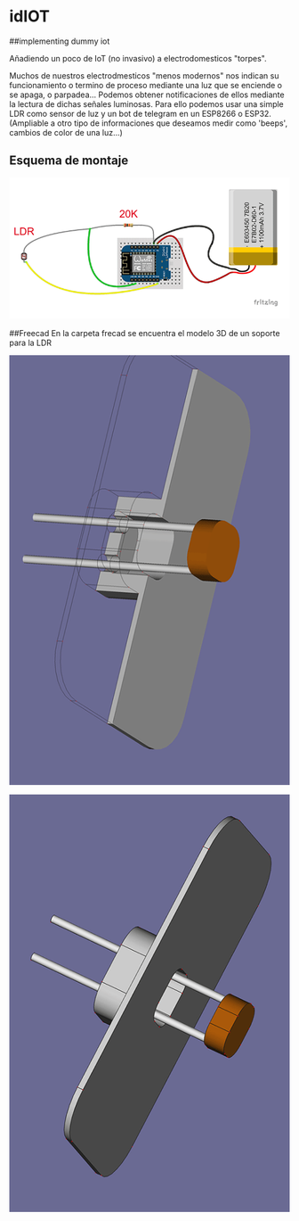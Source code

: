 # idIOT
##implementing dummy iot


Añadiendo un poco de IoT (no invasivo) a electrodomesticos "torpes".

Muchos de nuestros electrodmesticos "menos modernos" nos indican su funcionamiento o termino de proceso mediante una luz que se enciende o se apaga, o parpadea...
Podemos obtener notificaciones de ellos mediante la lectura de dichas señales luminosas.
Para ello podemos usar una simple LDR como sensor de luz y un bot de telegram en un ESP8266 o ESP32.
(Ampliable a otro tipo de informaciones que deseamos medir como 'beeps', cambios de color de una luz...)


## Esquema de montaje
![](./imagenes/wemos-idIOT_mini.png)


##Freecad
En la carpeta frecad se encuentra el modelo 3D de un soporte para la LDR

![](./imagenes/soporte-LDR.png)

![](./imagenes/todo.png)

